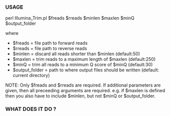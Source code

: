 ### USAGE

perl Illumina_Trim.pl $freads $rreads $minlen $maxlen $minQ $output_folder

where

- $freads = file path to forward reads
- $rreads = file path to reverse reads
- $minlen = discard all reads shorter than $minlen (default:50)
- $maxlen = trim reads to a maximum length of $maxlen (default:250)
- $minQ = trim all reads to a minimum Q score of $minQ (default:30)
- $output_folder = path to where output files should be written (default: current directory)

NOTE: Only $freads and $rreads are required.  If additional parameters are given, then all preceeding arguments are required. e.g. if $maxlen is defined then you also have to include $minlen, but not $minQ or $output_folder.

### WHAT DOES IT DO ?


